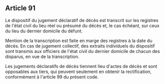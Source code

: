 Article 91
----
Le dispositif du jugement déclaratif de décès est transcrit sur les registres de
l'état civil du lieu réel ou présumé du décès et, le cas échéant, sur ceux du
lieu du dernier domicile du défunt.

Mention de la transcription est faite en marge des registres à la date du décès.
En cas de jugement collectif, des extraits individuels du dispositif sont
transmis aux officiers de l'état civil du dernier domicile de chacun des
disparus, en vue de la transcription.

Les jugements déclaratifs de décès tiennent lieu d'actes de décès et sont
opposables aux tiers, qui peuvent seulement en obtenir la rectification,
conformément à l'article 99 du présent code.
